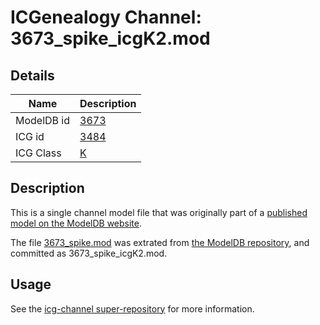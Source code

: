 # ICGenealogy Channel: 3673\_spike\_icgK2.mod

## Details

Name | Description
---- | -----------
ModelDB id | [3673](http://senselab.med.yale.edu/ModelDB/ShowModel.cshtml?model=3673)
ICG id | [3484](http://icg.neurotheory.ox.ac.uk/channels/1/3484)
ICG Class | [K](http://icg.neurotheory.ox.ac.uk/channels/1)

## Description

This is a single channel model file that was originally part of a [published model on the ModelDB website](http://senselab.med.yale.edu/mModelDB/ShowModel.cshtml?model=3673).

The file [3673\_spike.mod](3673_spike_icgK2.mod) was extrated from [the ModelDB repository](http://senselab.med.yale.edu/ModelDB/ShowModel.cshtml?model=3673), and committed as 3673\_spike\_icgK2.mod.

## Usage

See the [icg-channel super-repository](https://github.com/icgenealogy/icg-channels) for more information.